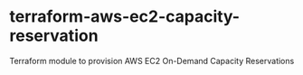 # terraform-aws-ec2-capacity-reservation
Terraform module to provision AWS EC2 On-Demand Capacity Reservations
